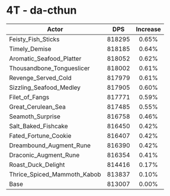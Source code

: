 # 4T - da-cthun
| Actor | DPS | Increase |
|---|:---:|:---:|
|Feisty_Fish_Sticks|818295|0.65%|
|Timely_Demise|818185|0.64%|
|Aromatic_Seafood_Platter|818052|0.62%|
|Thousandbone_Tongueslicer|818002|0.61%|
|Revenge_Served_Cold|817979|0.61%|
|Sizzling_Seafood_Medley|817905|0.60%|
|Filet_of_Fangs|817771|0.59%|
|Great_Cerulean_Sea|817485|0.55%|
|Seamoth_Surprise|816758|0.46%|
|Salt_Baked_Fishcake|816450|0.42%|
|Fated_Fortune_Cookie|816407|0.42%|
|Dreambound_Augment_Rune|816390|0.42%|
|Draconic_Augment_Rune|816354|0.41%|
|Roast_Duck_Delight|814416|0.17%|
|Thrice_Spiced_Mammoth_Kabob|813837|0.10%|
|Base|813007|0.00%|
